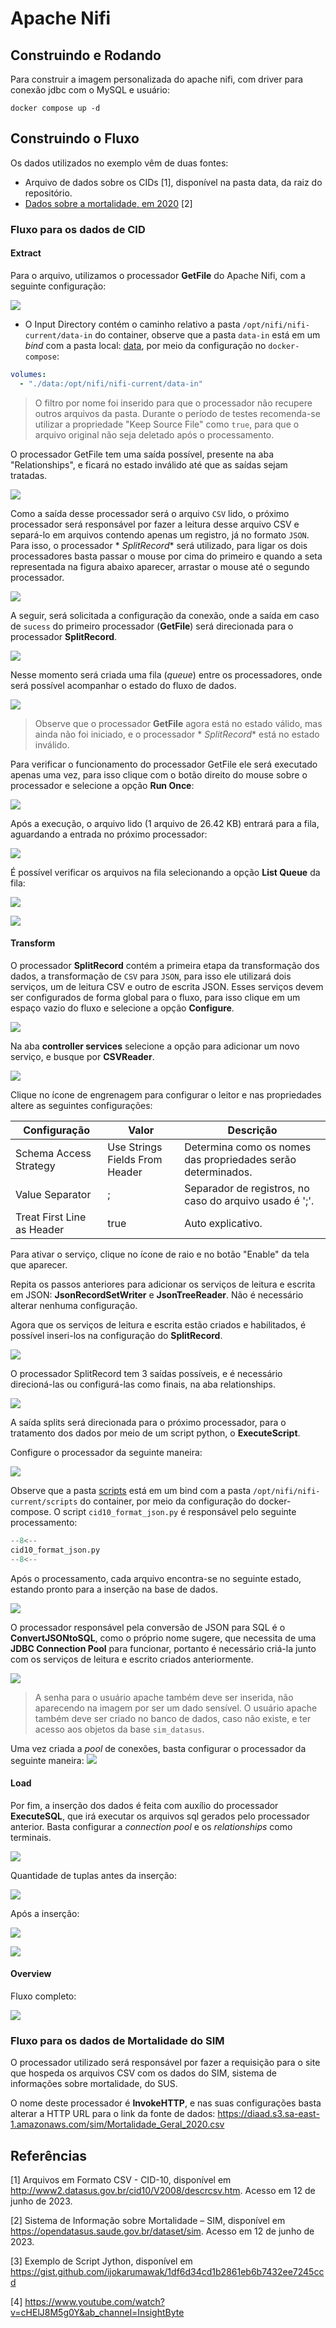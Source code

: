# Apache Nifi

## Construindo e Rodando

Para construir a imagem personalizada do apache nifi, com driver para conexão jdbc com o MySQL e usuário:

```shell
docker compose up -d
```

## Construindo o Fluxo

Os dados utilizados no exemplo vêm de duas fontes:

- Arquivo de dados sobre os CIDs [1], disponível na pasta data, da raiz do repositório.
- [Dados sobre a mortalidade, em 2020](https://diaad.s3.sa-east-1.amazonaws.com/sim/Mortalidade_Geral_2020.csv) [2]

### Fluxo para os dados de CID

#### Extract

Para o arquivo, utilizamos o processador **GetFile** do Apache Nifi, com a seguinte configuração:

![](assets/cid10-getfile.png)

- O Input Directory contém o caminho relativo a pasta `/opt/nifi/nifi-current/data-in` do container, observe que a
  pasta `data-in`  está em um _bind_ com a pasta local: [data](./data), por meio da configuração
  no `docker-compose`:

```yaml
volumes:
  - "./data:/opt/nifi/nifi-current/data-in"  
```

> O filtro por nome foi inserido para que o processador não recupere outros arquivos da pasta. Durante o período de testes recomenda-se utilizar a propriedade "Keep Source File" como `true`, para que o arquivo original não seja deletado após o processamento.

O processador GetFile tem uma saída possível, presente na aba "Relationships", e ficará no estado inválido até que as
saídas sejam tratadas.

![](assets/cid10-getfile-proc.png)

Como a saída desse processador será o arquivo `CSV` lido, o próximo processador será responsável por fazer a leitura
desse arquivo CSV e separá-lo em arquivos contendo apenas um registro, já no formato `JSON`. Para isso, o processador *
*SplitRecord** será utilizado, para ligar os dois processadores basta passar o mouse por cima do primeiro e quando a
seta representada na figura abaixo aparecer, arrastar o mouse até o segundo processador.

![](assets/cid10-ligacao-split.png)

A seguir, será solicitada a configuração da conexão, onde a saída em caso de `sucess` do primeiro processador
(**GetFile**) será direcionada para o processador **SplitRecord**.

![](assets/cid10-lig-config.png)

Nesse momento será criada uma fila (_queue_) entre os processadores, onde será possível acompanhar o estado do fluxo de
dados.

![](assets/cid10-getfile-queue.png)

> Observe que o processador **GetFile** agora está no estado válido, mas ainda não foi iniciado, e o processador *
*SplitRecord** está no estado inválido.

Para verificar o funcionamento do processador GetFile ele será executado apenas uma vez, para isso clique com o botão
direito do mouse sobre o processador e selecione a opção **Run Once**:

![](assets/getfile-runonce.png)

Após a execução, o arquivo lido (1 arquivo de 26.42 KB) entrará para a fila, aguardando a entrada no próximo
processador:

![](assets/getfile-queued.png)

É possível verificar os arquivos na fila selecionando a opção **List Queue** da fila:

![](assets/listqueue.png)

![](assets/listqueue-2.png)

#### Transform

O processador **SplitRecord** contém a primeira etapa da transformação dos dados, a transformação de `CSV` para `JSON`,
para isso ele utilizará dois serviços, um de leitura CSV e outro de escrita JSON. Esses serviços devem ser configurados
de forma global para o fluxo, para isso clique em um espaço vazio do fluxo e selecione a opção **Configure**.

![](assets/5036.png)

Na aba **controller services** selecione a opção para adicionar um novo serviço, e busque por **CSVReader**.

![](assets/5230.png)

Clique no ícone de engrenagem para configurar o leitor e nas propriedades altere as seguintes configurações:

| Configuração               | Valor                          | Descrição                                                    |
| -------------------------- | ------------------------------ | ------------------------------------------------------------ |
| Schema Access Strategy     | Use Strings Fields From Header | Determina como os nomes das propriedades serão determinados. |
| Value Separator            | ;                              | Separador de registros, no caso do arquivo usado é ';'.      |
| Treat First Line as Header | true                           | Auto explicativo.                                            |

Para ativar o serviço, clique no ícone de raio e no botão "Enable" da tela que aparecer.

Repita os passos anteriores para adicionar os serviços de leitura e escrita em JSON: **JsonRecordSetWriter** e **JsonTreeReader**. Não é necessário alterar nenhuma configuração.

Agora que os serviços de leitura e escrita estão criados e habilitados, é possível inseri-los na configuração do **SplitRecord**.

![](assets/0001.png)

O processador SplitRecord tem 3 saídas possíveis, e é necessário direcioná-las ou configurá-las como finais, na aba relationships.

![](assets/0100.png)

A saída splits será direcionada para o próximo processador, para o tratamento dos dados por meio de um script python, o **ExecuteScript**.

Configure o processador da seguinte maneira:

![](assets/0750.png)

Observe que a pasta [scripts](../scripts/) está em um bind com a pasta `/opt/nifi/nifi-current/scripts` do container, por meio da configuração do docker-compose. O script `cid10_format_json.py` é responsável pelo seguinte processamento:

```python title="format_json.python" linenums="1"
--8<--
cid10_format_json.py
--8<--
```

Após o processamento, cada arquivo encontra-se no seguinte estado, estando pronto para a inserção na base de dados.

![](assets/1429.png)

O processador responsável pela conversão de JSON para SQL é o **ConvertJSONtoSQL**, como o próprio nome sugere, que necessita de uma **JDBC Connection Pool** para funcionar, portanto é necessário criá-la junto com os serviços de leitura e escrito criados anteriormente.

![](assets/2352.png)

> A senha para o usuário apache também deve ser inserida, não aparecendo na imagem por ser um dado sensível.
> O usuário apache também deve ser criado no banco de dados, caso não existe, e ter acesso aos objetos da base `sim_datasus`.

Uma vez criada a _pool_ de conexões, basta configurar o processador da seguinte maneira:
![](assets/1718.png)

#### Load

Por fim, a inserção dos dados é feita com auxílio do processador **ExecuteSQL**, que irá executar os arquivos sql gerados pelo processador anterior. Basta configurar a _connection pool_ e os _relationships_ como terminais.

![](assets/3317.png)

Quantidade de tuplas antes da inserção:

![](assets/3257.png)

Após a inserção:

![](assets/3503.png)

![](assets/3517.png)

#### Overview

Fluxo completo:

![](assets/3719.png)

### Fluxo para os dados de Mortalidade do SIM

O processador utilizado será responsável por fazer a requisição para o site que hospeda os arquivos CSV com os dados do SIM, sistema de informações sobre mortalidade, do SUS.

O nome deste processador é **InvokeHTTP**, e nas suas configurações basta alterar a HTTP URL para o link da fonte de dados: <https://diaad.s3.sa-east-1.amazonaws.com/sim/Mortalidade_Geral_2020.csv>

## Referências

[1] Arquivos em Formato CSV - CID-10, disponível em <http://www2.datasus.gov.br/cid10/V2008/descrcsv.htm>. Acesso em 12
de junho de 2023.

[2] Sistema de Informação sobre Mortalidade – SIM, disponível em  <https://opendatasus.saude.gov.br/dataset/sim>. Acesso
em 12 de junho de 2023.

[3] Exemplo de Script Jython, disponível em <https://gist.github.com/ijokarumawak/1df6d34cd1b2861eb6b7432ee7245ccd>

[4] <https://www.youtube.com/watch?v=cHElJ8M5g0Y&ab_channel=InsightByte>

